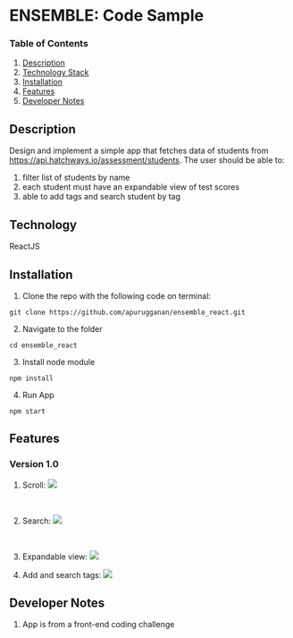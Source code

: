 # ENSEMBLE: Code Sample
### Table of Contents
1. [Description](#description) 
2. [Technology Stack](#technology-stack)
3. [Installation](#installation)
4. [Features](#features)
5. [Developer Notes](#developer-notes)

## Description
Design and implement a simple app that fetches data of students from https://api.hatchways.io/assessment/students. The user should be able to:
1. filter list of students by name
2. each student must have an expandable view of test scores
3. able to add tags and search student by tag

## Technology
ReactJS 

## Installation
1. Clone the repo with the following code on terminal: 
```
git clone https://github.com/apurugganan/ensemble_react.git
```
2. Navigate to the folder
```
cd ensemble_react
```

3. Install node module
```
npm install
```

4. Run App
```
npm start
```

## Features
### Version 1.0
1. Scroll:
![](https://i.imgur.com/TDWh2AE.gif)
<br>

2. Search:
![](https://i.imgur.com/nNqTh1g.gif)
<br>

3. Expandable view:
![](https://i.imgur.com/FgjuYqg.gif)

4. Add and search tags:
![](https://i.imgur.com/k3VifrW.gif)

## Developer Notes
1. App is from a front-end coding challenge 
